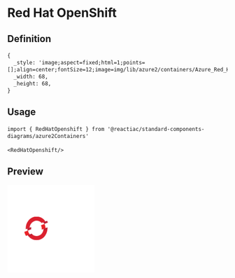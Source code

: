 # Red Hat OpenShift

## Definition

```
{
  _style: 'image;aspect=fixed;html=1;points=[];align=center;fontSize=12;image=img/lib/azure2/containers/Azure_Red_Hat_OpenShift.svg;strokeColor=none;',
  _width: 68,
  _height: 68,
}
```

## Usage

```
import { RedHatOpenshift } from '@reactiac/standard-components-diagrams/azure2Containers'

<RedHatOpenshift/>
```

## Preview

<img src="./red-hat-openshift.png" width="200"/>
